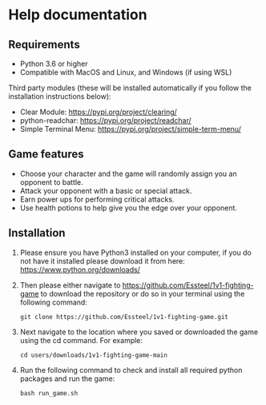 # Help documentation

## Requirements

- Python 3.6 or higher
- Compatible with MacOS and Linux, and Windows (if using WSL)

Third party modules (these will be installed automatically if you follow the installation instructions below):

- Clear Module: <https://pypi.org/project/clearing/>
- python-readchar: <https://pypi.org/project/readchar/>
- Simple Terminal Menu: <https://pypi.org/project/simple-term-menu/>

## Game features

- Choose your character and the game will randomly assign you an opponent to battle.
- Attack your opponent with a basic or special attack.
- Earn power ups for performing critical attacks.
- Use health potions to help give you the edge over your opponent.

## Installation

1. Please ensure you have Python3 installed on your computer, if you do not have it installed please download it from here: <https://www.python.org/downloads/>

2. Then please either navigate to <https://github.com/Essteel/1v1-fighting-game> to download the repository or do so in your terminal using the following command:

   `git clone https://github.com/Essteel/1v1-fighting-game.git`

3. Next navigate to the location where you saved or downloaded the game using the cd command. For example:

   `cd users/downloads/1v1-fighting-game-main`

4. Run the following command to check and install all required python packages and run the game:

   `bash run_game.sh`